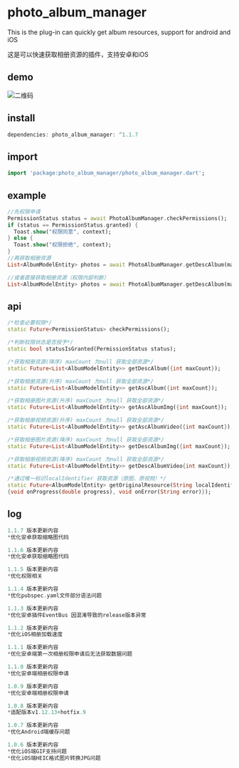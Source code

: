 # photo_album_manager


This is the plug-in can quickly get album resources, support for android and iOS

这是可以快速获取相册资源的插件，支持安卓和iOS

## demo
![二维码](https://www.pgyer.com/app/qrcode/SFcx?sign=&auSign=&code=)

## install
```dart
dependencies: photo_album_manager: ^1.1.7
```

## import
```dart
import 'package:photo_album_manager/photo_album_manager.dart';
```

## example
```dart
//先权限申请
PermissionStatus status = await PhotoAlbumManager.checkPermissions();
if (status == PermissionStatus.granted) {
  Toast.show("权限同意", context);
} else {
  Toast.show("权限拒绝", context);
}
//再获取相册资源
List<AlbumModelEntity> photos = await PhotoAlbumManager.getDescAlbum(maxCount: 50);
```

```dart
//或者直接获取相册资源（权限内部判断）
List<AlbumModelEntity> photos = await PhotoAlbumManager.getDescAlbum(maxCount: 50);
```

## api
```dart
/*检查必要权限*/
static Future<PermissionStatus> checkPermissions();

/*判断权限状态是否授予*/
static bool statusIsGranted(PermissionStatus status);

/*获取相册资源(降序) maxCount 为null 获取全部资源*/
static Future<List<AlbumModelEntity>> getDescAlbum({int maxCount});

/*获取相册资源(升序) maxCount 为null 获取全部资源*/
static Future<List<AlbumModelEntity>> getAscAlbum({int maxCount});

/*获取相册图片资源(升序) maxCount 为null 获取全部资源*/
static Future<List<AlbumModelEntity>> getAscAlbumImg({int maxCount});

/*获取相册视频资源(升序) maxCount 为null 获取全部资源*/
static Future<List<AlbumModelEntity>> getAscAlbumVideo({int maxCount});

/*获取相册图片资源(降序) maxCount 为null 获取全部资源*/
static Future<List<AlbumModelEntity>> getDescAlbumImg({int maxCount});

/*获取相册视频资源(降序) maxCount 为null 获取全部资源*/
static Future<List<AlbumModelEntity>> getDescAlbumVideo{int maxCount});

/*通过唯一标识localIdentifier 获取资源（原图、原视频）*/
static Future<AlbumModelEntity> getOriginalResource(String localIdentifier,
{void onProgress(double progress), void onError(String error)});
```

## log
```dart
1.1.7 版本更新内容
*优化安卓获取缩略图代码

1.1.6 版本更新内容
*优化安卓获取缩略图代码

1.1.5 版本更新内容
*优化权限相关

1.1.4 版本更新内容
*优化pubspec.yaml文件部分语法问题

1.1.3 版本更新内容
*优化安卓插件EventBus 因混淆导致的release版本异常

1.1.2 版本更新内容
*优化iOS相册加载速度

1.1.1 版本更新内容
*优化安卓端第一次相册权限申请后无法获取数据问题

1.1.0 版本更新内容
*优化安卓端相册权限申请

1.0.9 版本更新内容
*优化安卓端相册权限申请

1.0.8 版本更新内容
*适配版本v1.12.13+hotfix.9

1.0.7 版本更新内容
*优化Android端缓存问题

1.0.6 版本更新内容
*优化iOS端GIF支持问题
*优化iOS端HEIC格式图片转换JPG问题
```
